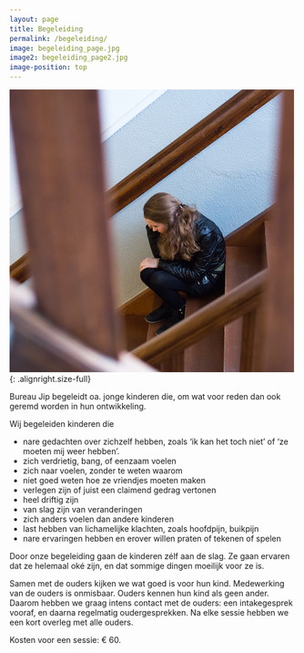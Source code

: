 ```yaml
---
layout: page
title: Begeleiding
permalink: /begeleiding/
image: begeleiding_page.jpg
image2: begeleiding_page2.jpg
image-position: top
---
```


![Begeleiding](/assets/images/img1.jpg){: .alignright.size-full}

Bureau Jip begeleidt oa. jonge kinderen die, om wat voor reden dan ook geremd worden in hun ontwikkeling.

Wij begeleiden kinderen die

* nare gedachten over zichzelf hebben, zoals ‘ik kan het toch niet’ of ‘ze moeten mij weer hebben’.
* zich verdrietig, bang, of eenzaam voelen
* zich naar voelen, zonder te weten waarom
* niet goed weten hoe ze vriendjes moeten maken
* verlegen zijn of juist een claimend gedrag vertonen
* heel driftig zijn
* van slag zijn van veranderingen
* zich anders voelen dan andere kinderen
* last hebben van lichamelijke klachten, zoals hoofdpijn, buikpijn
* nare ervaringen hebben en erover willen praten of tekenen of spelen


Door onze begeleiding gaan de kinderen z&eacute;lf aan de slag. Ze gaan ervaren dat ze helemaal ok&eacute; zijn, en dat sommige dingen moeilijk voor ze is.

Samen met de ouders kijken we wat goed is voor hun kind. Medewerking van de ouders is onmisbaar. Ouders kennen hun kind als geen ander. Daarom hebben we graag intens contact met de ouders: een intakegesprek vooraf, en daarna regelmatig oudergesprekken. Na elke sessie hebben we een kort overleg met alle ouders.

Kosten voor een sessie: &euro; 60.
